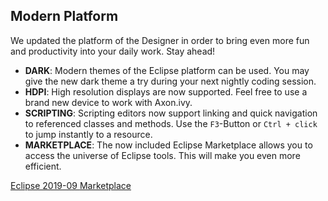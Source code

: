 ## Modern Platform

We updated the platform of the Designer in order to bring even more fun and productivity into your daily work. Stay ahead!

 * __DARK__: Modern themes of the Eclipse platform can be used. You may give the new dark theme a try during your next nightly coding session.
 * __HDPI__: High resolution displays are now supported. Feel free to use a brand new device to work with Axon.ivy. 
 * __SCRIPTING__: Scripting editors now support linking and quick navigation to referenced classes and methods. Use the `F3`-Button or `Ctrl + click` to jump instantly to a resource.
 * __MARKETPLACE__: The now included Eclipse Marketplace allows you to access the universe of Eclipse tools. This will make you even more efficient.

<div class="short-links">
	<a href="https://www.eclipse.org/downloads/" target="_blank">
	  <i class="fas fa-dice-d20"></i> Eclipse 2019-09
	</a>
	<a href="https://marketplace.eclipse.org/" target="_blank">
	  <i class="fas fa-shopping-cart"></i> Marketplace
	</a>
</div>
